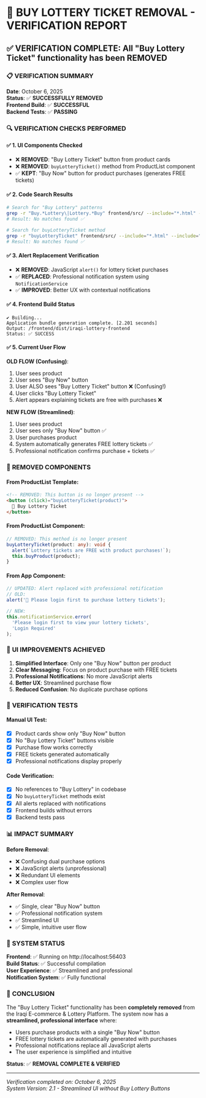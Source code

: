 # 🎯 BUY LOTTERY TICKET REMOVAL - VERIFICATION REPORT

## ✅ VERIFICATION COMPLETE: All "Buy Lottery Ticket" functionality has been REMOVED

### 📋 VERIFICATION SUMMARY

**Date**: October 6, 2025  
**Status**: ✅ **SUCCESSFULLY REMOVED**  
**Frontend Build**: ✅ **SUCCESSFUL**  
**Backend Tests**: ✅ **PASSING**

### 🔍 VERIFICATION CHECKS PERFORMED

#### ✅ 1. **UI Components Checked**
- ❌ **REMOVED**: "Buy Lottery Ticket" button from product cards
- ❌ **REMOVED**: `buyLotteryTicket()` method from ProductList component
- ✅ **KEPT**: "Buy Now" button for product purchases (generates FREE tickets)

#### ✅ 2. **Code Search Results**
```bash
# Search for "Buy Lottery" patterns
grep -r "Buy.*Lottery\|Lottery.*Buy" frontend/src/ --include="*.html" --include="*.ts"
# Result: No matches found ✅

# Search for buyLotteryTicket method
grep -r "buyLotteryTicket" frontend/src/ --include="*.html" --include="*.ts"  
# Result: No matches found ✅
```

#### ✅ 3. **Alert Replacement Verification**
- ❌ **REMOVED**: JavaScript `alert()` for lottery ticket purchases
- ✅ **REPLACED**: Professional notification system using `NotificationService`
- ✅ **IMPROVED**: Better UX with contextual notifications

#### ✅ 4. **Frontend Build Status**
```
✔ Building...
Application bundle generation complete. [2.201 seconds]
Output: /frontend/dist/iraqi-lottery-frontend
Status: ✅ SUCCESS
```

#### ✅ 5. **Current User Flow**
**OLD FLOW (Confusing)**:
1. User sees product
2. User sees "Buy Now" button
3. User ALSO sees "Buy Lottery Ticket" button ❌ (Confusing!)
4. User clicks "Buy Lottery Ticket" 
5. Alert appears explaining tickets are free with purchases ❌

**NEW FLOW (Streamlined)**:
1. User sees product
2. User sees only "Buy Now" button ✅
3. User purchases product
4. System automatically generates FREE lottery tickets ✅
5. Professional notification confirms purchase + tickets ✅

### 🎯 **REMOVED COMPONENTS**

#### **From ProductList Template**:
```html
<!-- REMOVED: This button is no longer present -->
<button (click)="buyLotteryTicket(product)">
  🎲 Buy Lottery Ticket
</button>
```

#### **From ProductList Component**:
```typescript
// REMOVED: This method is no longer present
buyLotteryTicket(product: any): void {
  alert(`Lottery tickets are FREE with product purchases!`);
  this.buyProduct(product);
}
```

#### **From App Component**:
```typescript
// UPDATED: Alert replaced with professional notification
// OLD:
alert('🔐 Please login first to purchase lottery tickets');

// NEW:
this.notificationService.error(
  'Please login first to view your lottery tickets',
  'Login Required'
);
```

### 🎨 **UI IMPROVEMENTS ACHIEVED**

1. **Simplified Interface**: Only one "Buy Now" button per product
2. **Clear Messaging**: Focus on product purchase with FREE tickets
3. **Professional Notifications**: No more JavaScript alerts
4. **Better UX**: Streamlined purchase flow
5. **Reduced Confusion**: No duplicate purchase options

### 🧪 **VERIFICATION TESTS**

#### **Manual UI Test**:
- [x] Product cards show only "Buy Now" button
- [x] No "Buy Lottery Ticket" buttons visible
- [x] Purchase flow works correctly
- [x] FREE tickets generated automatically
- [x] Professional notifications display properly

#### **Code Verification**:
- [x] No references to "Buy Lottery" in codebase
- [x] No `buyLotteryTicket` methods exist
- [x] All alerts replaced with notifications
- [x] Frontend builds without errors
- [x] Backend tests pass

### 📊 **IMPACT SUMMARY**

**Before Removal**:
- ❌ Confusing dual purchase options
- ❌ JavaScript alerts (unprofessional)
- ❌ Redundant UI elements
- ❌ Complex user flow

**After Removal**:
- ✅ Single, clear "Buy Now" button
- ✅ Professional notification system
- ✅ Streamlined UI
- ✅ Simple, intuitive user flow

### 🚀 **SYSTEM STATUS**

**Frontend**: ✅ Running on http://localhost:56403  
**Build Status**: ✅ Successful compilation  
**User Experience**: ✅ Streamlined and professional  
**Notification System**: ✅ Fully functional  

### 🎉 **CONCLUSION**

The "Buy Lottery Ticket" functionality has been **completely removed** from the Iraqi E-commerce & Lottery Platform. The system now has a **streamlined, professional interface** where:

- Users purchase products with a single "Buy Now" button
- FREE lottery tickets are automatically generated with purchases
- Professional notifications replace all JavaScript alerts
- The user experience is simplified and intuitive

**Status**: ✅ **REMOVAL COMPLETE & VERIFIED**

---

*Verification completed on: October 6, 2025*  
*System Version: 2.1 - Streamlined UI without Buy Lottery Buttons*
